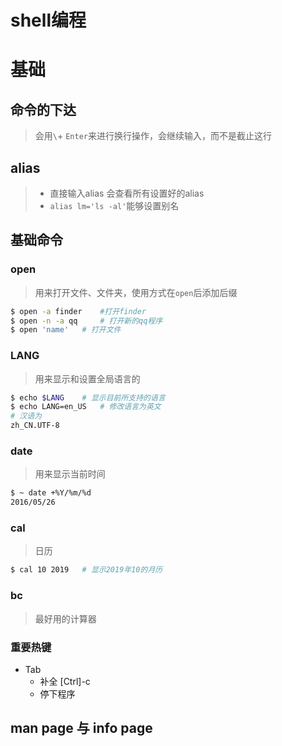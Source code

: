# shell编程
# 基础
## 命令的下达
> 会用`\`+ `Enter`来进行换行操作，会继续输入，而不是截止这行

## alias 
> - 直接输入alias 会查看所有设置好的alias
> - `alias lm='ls -al'`能够设置别名

## 基础命令
###  open
> 用来打开文件、文件夹，使用方式在`open`后添加后缀

```bash
$ open -a finder    #打开finder
$ open -n -a qq     # 打开新的qq程序
$ open 'name'   # 打开文件
```
### LANG
>用来显示和设置全局语言的

```bash
$ echo $LANG    # 显示目前所支持的语言
$ echo LANG=en_US   # 修改语言为英文
# 汉语为 
zh_CN.UTF-8
```
### date
>用来显示当前时间

```bash
$ ~ date +%Y/%m/%d
2016/05/26
```
### cal 
>日历
```bash
$ cal 10 2019   # 显示2019年10的月历
```

### bc
> 最好用的计算器

### 重要热键
- Tab
    - 补全
 [Ctrl]-c
    - 停下程序
## man page 与 info page